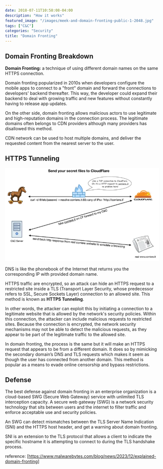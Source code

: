 ```yaml
---
date: 2018-07-11T10:58:08-04:00
description: "How it works"
featured_image: "/images/meek-and-domain-fronting-public-1-2048.jpg"
tags: ["C&C"]
categories: "Security"
title: "Domain Fronting"
---
```


## Domain Fronting Breakdown

**Domain Fronting:** a technique of using different domain names on the same HTTPS connection.

Domain fronting popularized in 2010s when developers configure the mobile apps to connect to a "front" domain and forward the connections to developers' backend thereafter. This way, the developer could expand their backend to deal with growing traffic and new features without constantly having to release app updates.

On the other side, domain fronting allows malicious actors to use legitimate and high-reputation domains in the connection process. The legitimate domains often belongs to CDN providers although many providers has disallowed this method.

CDN network can be used to host multiple domains, and deliver the requested content from the nearest server to the user.



## HTTPS Tunneling

![domain_fronting](/images/domain_fronting.jpg)



DNS is like the phonebook of the Internet that returns you the corresponding IP with provided domain name. 

HTTPS traffic are encrypted, so an attack can hide an HTTPS request to a restricted site inside a TLS (Transport Layer Security, whose predecessor refers to SSL, Secure Sockets Layer) connection to an allowed site. This method is known as **HTTPS Tunneling**.

In other words, the attacker can exploit this by initiating a connection to a legitimate website that is allowed by the network's security policies. Within this connection, the attacker can include malicious requests to restricted sites. Because the connection is encrypted, the network security mechanisms may not be able to detect the malicious requests, as they appear to be part of the legitimate traffic to the allowed site.

In domain fronting, the process is the same but it will make an HTTPS request that appears to be from a different domain. It does so by mimicking the secondary domain’s DNS and TLS requests which makes it seem as though the user has connected from another domain. This method is popular as a means to evade online censorship and bypass restrictions.



## Defense

The best defense against domain fronting in an enterprise organization is a cloud-based SWG (Secure Web Gateway) service with unlimited TLS interception capacity. A secure web gateway (SWG) is a network security technology that sits between users and the internet to filter traffic and enforce acceptable use and security policies.



An SWG can detect mismatches between the TLS Server Name Indication (SNI) and the HTTPS host header, and get a warning about domain fronting.

SNI is an extension to the TLS protocol that allows a client to indicate the specific hostname it is attempting to connect to during the TLS handshake process.





reference: [https://www.malwarebytes.com/blog/news/2023/12/explained-domain-fronting]